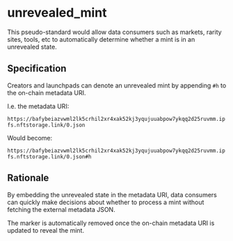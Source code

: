 # unrevealed_mint

This pseudo-standard would allow data consumers such as markets, rarity sites, tools, etc to automatically determine whether a mint is in an unrevealed state.

## Specification

Creators and launchpads can denote an unrevealed mint by appending `#h` to the on-chain metadata URI.

I.e. the metadata URI:

`https://bafybeiazvwml2lk5crhil2xr4xak52kj3yqujuuabpow7ykqq2d25ruvmm.ipfs.nftstorage.link/0.json`

Would become:

`https://bafybeiazvwml2lk5crhil2xr4xak52kj3yqujuuabpow7ykqq2d25ruvmm.ipfs.nftstorage.link/0.json#h`

## Rationale

By embedding the unrevealed state in the metadata URI, data consumers can quickly make decisions about whether to process a mint without fetching the external metadata JSON.

The marker is automatically removed once the on-chain metadata URI is updated to reveal the mint.
